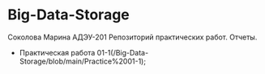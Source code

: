 # Big-Data-Storage
Соколова Марина АДЭУ-201
Репозиторий практических работ. Отчеты.
- Практическая работа 01-1(/Big-Data-Storage/blob/main/Practice%2001-1);
